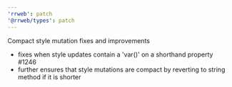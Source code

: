 ```yaml
---
'rrweb': patch
'@rrweb/types': patch
---
```


Compact style mutation fixes and improvements

- fixes when style updates contain a 'var()' on a shorthand property #1246
- further ensures that style mutations are compact by reverting to string method if it is shorter
